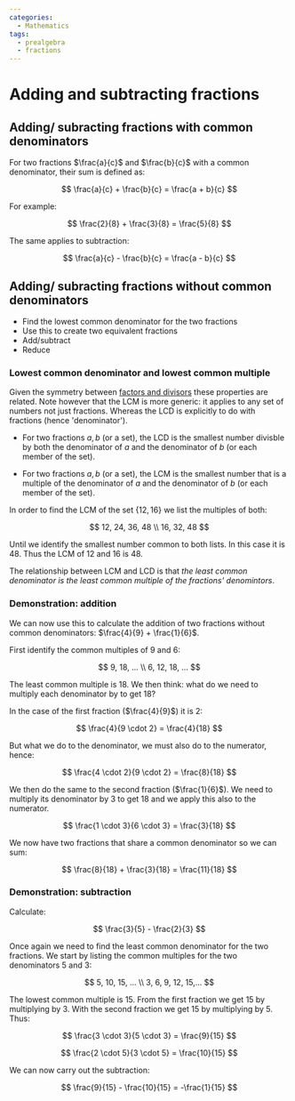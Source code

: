 ```yaml
---
categories:
  - Mathematics
tags:
  - prealgebra
  - fractions
---
```


# Adding and subtracting fractions

## Adding/ subracting fractions with common denominators

For two fractions $\frac{a}{c}$ and $\frac{b}{c}$ with a common denominator,
their sum is defined as:

$$
    \frac{a}{c} + \frac{b}{c} = \frac{a + b}{c}
$$

For example:

$$
    \frac{2}{8} + \frac{3}{8} = \frac{5}{8}
$$

The same applies to subtraction:

$$
    \frac{a}{c} - \frac{b}{c} = \frac{a - b}{c}
$$

## Adding/ subracting fractions without common denominators

- Find the lowest common denominator for the two fractions
- Use this to create two equivalent fractions
- Add/subtract
- Reduce

### Lowest common denominator and lowest common multiple

Given the symmetry between
[factors and divisors](/Mathematics/Prealgebra/Factors_and_divisors.md) these
properties are related. Note however that the LCM is more generic: it applies to
any set of numbers not just fractions. Whereas the LCD is explicitly to do with
fractions (hence 'denominator').

- For two fractions $a, b$ (or a set), the LCD is the smallest number divisble
  by both the denominator of $a$ and the denominator of $b$ (or each member of
  the set).

- For two fractions $a, b$ (or a set), the LCM is the smallest number that is a
  multiple of the denominator of $a$ and the denominator of $b$ (or each member
  of the set).

In order to find the LCM of the set $\{12, 16\}$ we list the multiples of both:

$$
12, 24, 36, 48 \\
16, 32, 48
$$

Until we identify the smallest number common to both lists. In this case it
is 48. Thus the LCM of 12 and 16 is 48.

The relationship between LCM and LCD is that _the least common denominator is
the least common multiple of the fractions' denomintors_.

### Demonstration: addition

We can now use this to calculate the addition of two fractions without common
denominators: $\frac{4}{9} + \frac{1}{6}$.

First identify the common multiples of 9 and 6:

$$
9, 18, ... \\
6, 12, 18, ...
$$

The least common multiple is 18. We then think: what do we need to multiply each
denominator by to get 18?

In the case of the first fraction ($\frac{4}{9}$) it is 2:

$$
    \frac{4}{9 \cdot 2}  = \frac{4}{18}
$$

But what we do to the denominator, we must also do to the numerator, hence:

$$
    \frac{4 \cdot 2}{9 \cdot 2}  = \frac{8}{18}
$$

We then do the same to the second fraction ($\frac{1}{6}$). We need to multiply
its denominator by 3 to get 18 and we apply this also to the numerator.

$$
    \frac{1 \cdot 3}{6 \cdot 3}  = \frac{3}{18}
$$

We now have two fractions that share a common denominator so we can sum:

$$
    \frac{8}{18} + \frac{3}{18} = \frac{11}{18}
$$

### Demonstration: subtraction

Calculate:

$$
    \frac{3}{5} - \frac{2}{3}
$$

Once again we need to find the least common denominator for the two fractions.
We start by listing the common multiples for the two denominators 5 and 3:

$$
5, 10, 15, ... \\
3, 6, 9, 12, 15,...
$$

The lowest common multiple is 15. From the first fraction we get 15 by
multiplying by 3. With the second fraction we get 15 by multiplying by 5. Thus:

$$
    \frac{3 \cdot 3}{5 \cdot 3}  = \frac{9}{15}
$$

$$
    \frac{2 \cdot 5}{3 \cdot 5}  = \frac{10}{15}
$$

We can now carry out the subtraction:

$$
    \frac{9}{15}  -  \frac{10}{15} = -\frac{1}{15}
$$
